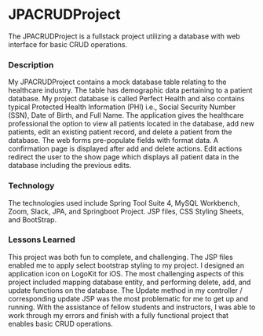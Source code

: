 # JPACRUDProject
  The JPACRUDProject is a fullstack project utilizing a database with web interface for basic CRUD operations.
### Description
  My JPACRUDProject contains a mock database table relating to the healthcare
  industry.  The table has demographic data pertaining to a patient database.  My project database is called Perfect Health and also contains typical Protected Health Information (PHI) i.e., Social Security Number (SSN), Date of Birth, and Full Name.  The application gives the healthcare professional the option to view all patients located in the database, add new patients, edit an existing patient record, and delete a patient from the database.
  The web forms pre-populate fields with format data.  A confirmation page is displayed after add and delete actions.  Edit actions redirect the user to the show page which displays all patient data in the database including the previous edits.
### Technology
  The technologies used include Spring Tool Suite 4, MySQL Workbench, Zoom, Slack, JPA, and Springboot Project.  JSP files, CSS Styling Sheets, and BootStrap.
### Lessons Learned
This project was both fun to complete, and challenging.  The JSP files enabled me to apply select bootstrap styling to my project.  I designed an application icon on LogoKit for iOS.  The most challenging aspects of this project included mapping database entity, and performing delete, add, and update functions on the database.  The Update method in my controller / corresponding update JSP was the most problematic for me to get up and running.  With the assistance of fellow students and instructors, I was able to work through my errors and finish with a fully functional project that enables basic CRUD operations. 
